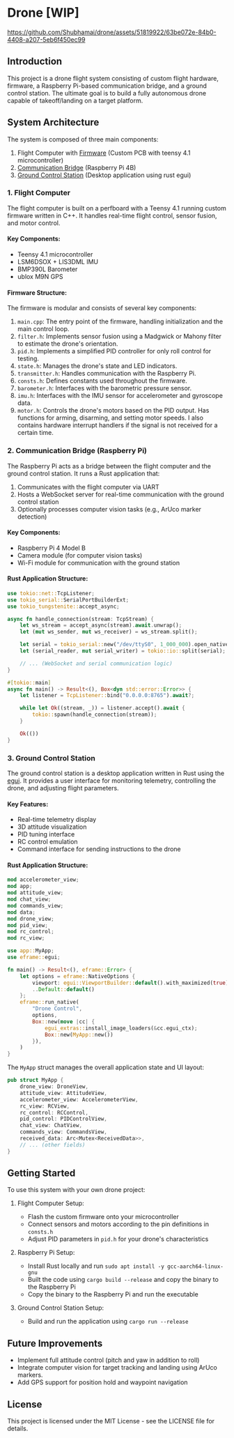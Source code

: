 # Drone [WIP]


https://github.com/Shubhamai/drone/assets/51819922/63be072e-84b0-4408-a207-5eb6f450ec99




## Introduction

This project is a drone flight system consisting of custom flight hardware, firmware, a Raspberry Pi-based communication bridge, and a ground control station. The ultimate goal is to build a fully autonomous drone capable of takeoff/landing on a target platform.

## System Architecture

The system is composed of three main components:

1. Flight Computer with [Firmware](./firmware/) (Custom PCB with teensy 4.1 microcontroller)
2. [Communication Bridge](./rpi/) (Raspberry Pi 4B)
3. [Ground Control Station](./ground/) (Desktop application using rust egui)

### 1. Flight Computer

The flight computer is built on a perfboard with a Teensy 4.1 running custom firmware written in C++. It handles real-time flight control, sensor fusion, and motor control.

#### Key Components:

- Teensy 4.1 microcontroller
- LSM6DSOX + LIS3DML IMU
- BMP390L Barometer
- ublox M9N GPS

#### Firmware Structure:

The firmware is modular and consists of several key components:

1. `main.cpp`: The entry point of the firmware, handling initialization and the main control loop.
2. `filter.h`: Implements sensor fusion using a Madgwick or Mahony filter to estimate the drone's orientation.
3. `pid.h`: Implements a simplified PID controller for only roll control for testing.
4. `state.h`: Manages the drone's state and LED indicators.
5. `transmitter.h`: Handles communication with the Raspberry Pi.
6. `consts.h`: Defines constants used throughout the firmware.
7. `barometer.h`: Interfaces with the barometric pressure sensor.
8. `imu.h`: Interfaces with the IMU sensor for accelerometer and gyroscope data.
9. `motor.h`: Controls the drone's motors based on the PID output. Has functions for arming, disarming, and setting motor speeds. I also contains hardware interrupt handlers if the signal is not received for a certain time.

### 2. Communication Bridge (Raspberry Pi)

The Raspberry Pi acts as a bridge between the flight computer and the ground control station. It runs a Rust application that:

1. Communicates with the flight computer via UART
2. Hosts a WebSocket server for real-time communication with the ground control station
3. Optionally processes computer vision tasks (e.g., ArUco marker detection)

#### Key Components:

- Raspberry Pi 4 Model B
- Camera module (for computer vision tasks)
- Wi-Fi module for communication with the ground station

#### Rust Application Structure:

```rust
use tokio::net::TcpListener;
use tokio_serial::SerialPortBuilderExt;
use tokio_tungstenite::accept_async;

async fn handle_connection(stream: TcpStream) {
    let ws_stream = accept_async(stream).await.unwrap();
    let (mut ws_sender, mut ws_receiver) = ws_stream.split();

    let serial = tokio_serial::new("/dev/ttyS0", 1_000_000).open_native_async().unwrap();
    let (serial_reader, mut serial_writer) = tokio::io::split(serial);

    // ... (WebSocket and serial communication logic)
}

#[tokio::main]
async fn main() -> Result<(), Box<dyn std::error::Error>> {
    let listener = TcpListener::bind("0.0.0.0:8765").await?;

    while let Ok((stream, _)) = listener.accept().await {
        tokio::spawn(handle_connection(stream));
    }

    Ok(())
}
```

### 3. Ground Control Station

The ground control station is a desktop application written in Rust using the [egui](https://github.com/emilk/egui). It provides a user interface for monitoring telemetry, controlling the drone, and adjusting flight parameters.

#### Key Features:

- Real-time telemetry display
- 3D attitude visualization
- PID tuning interface
- RC control emulation
- Command interface for sending instructions to the drone

#### Rust Application Structure:

```rust
mod accelerometer_view;
mod app;
mod attitude_view;
mod chat_view;
mod commands_view;
mod data;
mod drone_view;
mod pid_view;
mod rc_control;
mod rc_view;

use app::MyApp;
use eframe::egui;

fn main() -> Result<(), eframe::Error> {
    let options = eframe::NativeOptions {
        viewport: egui::ViewportBuilder::default().with_maximized(true),
        ..Default::default()
    };
    eframe::run_native(
        "Drone Control",
        options,
        Box::new(move |cc| {
            egui_extras::install_image_loaders(&cc.egui_ctx);
            Box::new(MyApp::new())
        }),
    )
}
```

The `MyApp` struct manages the overall application state and UI layout:

```rust
pub struct MyApp {
    drone_view: DroneView,
    attitude_view: AttitudeView,
    accelerometer_view: AccelerometerView,
    rc_view: RCView,
    rc_control: RCControl,
    pid_control: PIDControlView,
    chat_view: ChatView,
    commands_view: CommandsView,
    received_data: Arc<Mutex<ReceivedData>>,
    // ... (other fields)
}
```

## Getting Started

To use this system with your own drone project:

1. Flight Computer Setup:

   - Flash the custom firmware onto your microcontroller
   - Connect sensors and motors according to the pin definitions in `consts.h`
   - Adjust PID parameters in `pid.h` for your drone's characteristics

2. Raspberry Pi Setup:

   - Install Rust locally and run `sudo apt install -y gcc-aarch64-linux-gnu`
   - Built the code using `cargo build --release` and copy the binary to the Raspberry Pi
   - Copy the binary to the Raspberry Pi and run the executable

3. Ground Control Station Setup:

   - Build and run the application using `cargo run --release`

## Future Improvements

- Implement full attitude control (pitch and yaw in addition to roll)
- Integrate computer vision for target tracking and landing using ArUco markers.
- Add GPS support for position hold and waypoint navigation

## License

This project is licensed under the MIT License - see the LICENSE file for details.
